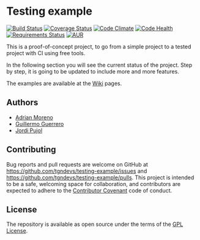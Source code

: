 # Testing example

[![Build Status](https://travis-ci.org/tgndevs/testing-example.svg?branch=master)](https://travis-ci.org/tgndevs/testing-example)
[![Coverage Status](https://coveralls.io/repos/github/tgndevs/testing-example/badge.svg?branch=master)](https://coveralls.io/github/tgndevs/testing-example?branch=master)
[![Code Climate](https://codeclimate.com/github/tgndevs/testing-example/badges/gpa.svg)](https://codeclimate.com/github/tgndevs/testing-example)
[![Code Health](https://landscape.io/github/tgndevs/testing-example/master/landscape.svg?style=flat)](https://landscape.io/github/tgndevs/testing-example/master)
[![Requirements Status](https://requires.io/github/tgndevs/testing-example/requirements.svg?branch=master)](https://requires.io/github/tgndevs/testing-example/requirements/?branch=master)
[![AUR](https://img.shields.io/aur/license/yaourt.svg)]()

This is a proof-of-concept project, to go from a simple project to a tested project with CI using free tools.

In the following section you will see the current status of the project. Step by step, it is going to be updated to include more and more features.

The examples are available at the [Wiki](https://github.com/tgndevs/testing-example/wiki) pages.

## Authors

* [Adrian Moreno](https://github.com/adrianmo)
* [Guillermo Guerrero](http://github.com/ryanfox1985)
* [Jordi Pujol](https://github.com/jpahullo)


## Contributing

Bug reports and pull requests are welcome on GitHub at https://github.com/tgndevs/testing-example/issues and https://github.com/tgndevs/testing-example/pulls. This project is intended to be a safe, welcoming space for collaboration, and contributors are expected to adhere to the [Contributor Covenant](http://contributor-covenant.org) code of conduct.


## License

The repository is available as open source under the terms of the [GPL License](https://opensource.org/licenses/GPL-2.0).
